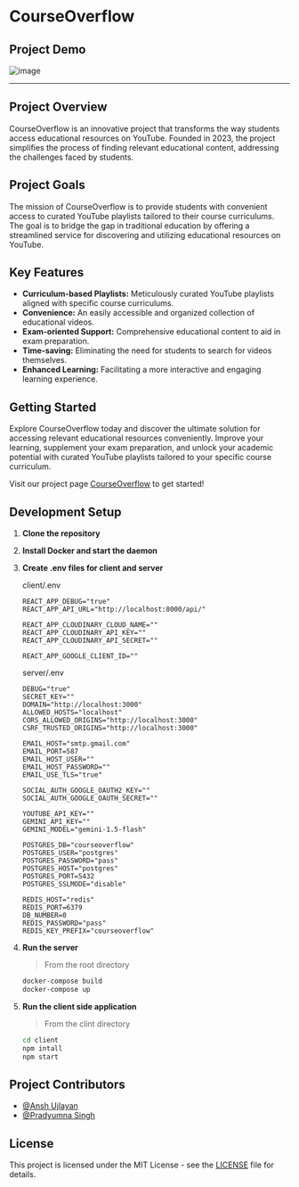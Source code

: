 # CourseOverflow

## Project Demo

<a href="https://www.youtube.com/watch?v=DEEWFjyib2o" target="_blank" style="text-decoration: none;">
   <div>
      <img src="https://github.com/user-attachments/assets/c3d7d276-99d1-4f50-9a7b-9d4e4fed9168" alt="image">
      <hr>
   </div>
</a>

## Project Overview

CourseOverflow is an innovative project that transforms the way students access educational resources on YouTube. Founded in 2023, the project simplifies the process of finding relevant educational content, addressing the challenges faced by students.

## Project Goals

The mission of CourseOverflow is to provide students with convenient access to curated YouTube playlists tailored to their course curriculums. The goal is to bridge the gap in traditional education by offering a streamlined service for discovering and utilizing educational resources on YouTube.

## Key Features

- **Curriculum-based Playlists:** Meticulously curated YouTube playlists aligned with specific course curriculums.
- **Convenience:** An easily accessible and organized collection of educational videos.
- **Exam-oriented Support:** Comprehensive educational content to aid in exam preparation.
- **Time-saving:** Eliminating the need for students to search for videos themselves.
- **Enhanced Learning:** Facilitating a more interactive and engaging learning experience.

## Getting Started

Explore CourseOverflow today and discover the ultimate solution for accessing relevant educational resources conveniently. Improve your learning, supplement your exam preparation, and unlock your academic potential with curated YouTube playlists tailored to your specific course curriculum.

Visit our project page [CourseOverflow](https://courseoverflow.vercel.app) to get started!

## Development Setup

1. **Clone the repository**
2. **Install Docker and start the daemon**
3. **Create .env files for client and server**

   client/.env

   ```env
   REACT_APP_DEBUG="true"
   REACT_APP_API_URL="http://localhost:8000/api/"

   REACT_APP_CLOUDINARY_CLOUD_NAME=""
   REACT_APP_CLOUDINARY_API_KEY=""
   REACT_APP_CLOUDINARY_API_SECRET=""

   REACT_APP_GOOGLE_CLIENT_ID=""
   ```

   server/.env

   ```env
   DEBUG="true"
   SECRET_KEY=""
   DOMAIN="http://localhost:3000"
   ALLOWED_HOSTS="localhost"
   CORS_ALLOWED_ORIGINS="http://localhost:3000"
   CSRF_TRUSTED_ORIGINS="http://localhost:3000"

   EMAIL_HOST="smtp.gmail.com"
   EMAIL_PORT=587
   EMAIL_HOST_USER=""
   EMAIL_HOST_PASSWORD=""
   EMAIL_USE_TLS="true"

   SOCIAL_AUTH_GOOGLE_OAUTH2_KEY=""
   SOCIAL_AUTH_GOOGLE_OAUTH_SECRET=""

   YOUTUBE_API_KEY=""
   GEMINI_API_KEY=""
   GEMINI_MODEL="gemini-1.5-flash"

   POSTGRES_DB="courseoverflow"
   POSTGRES_USER="postgres"
   POSTGRES_PASSWORD="pass"
   POSTGRES_HOST="postgres"
   POSTGRES_PORT=5432
   POSTGRES_SSLMODE="disable"

   REDIS_HOST="redis"
   REDIS_PORT=6379
   DB_NUMBER=0
   REDIS_PASSWORD="pass"
   REDIS_KEY_PREFIX="courseoverflow"
   ```

4. **Run the server**

   > From the root directory

   ```bash
   docker-compose build
   docker-compose up
   ```

5. **Run the client side application**

   > From the clint directory

   ```bash
   cd client
   npm intall
   npm start
   ```

## Project Contributors

- [@Ansh Ujlayan](https://www.github.com/AnshUjlayan)
- [@Pradyumna Singh](https://www.github.com/prady8339)

## License

This project is licensed under the MIT License - see the [LICENSE](LICENSE) file for details.
